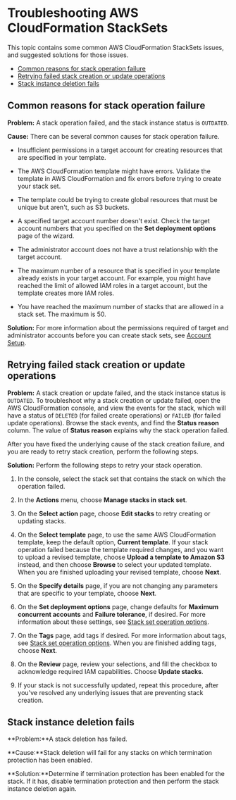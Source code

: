 # Troubleshooting AWS CloudFormation StackSets<a name="stacksets-troubleshooting"></a>

This topic contains some common AWS CloudFormation StackSets issues, and suggested solutions for those issues\.


+ [Common reasons for stack operation failure](#w3ab2c19c25b6)
+ [Retrying failed stack creation or update operations](#w3ab2c19c25b8)
+ [Stack instance deletion fails](#stack-instance-delete-fails)

## Common reasons for stack operation failure<a name="w3ab2c19c25b6"></a>

**Problem:** A stack operation failed, and the stack instance status is `OUTDATED`\.

**Cause:** There can be several common causes for stack operation failure\.

+ Insufficient permissions in a target account for creating resources that are specified in your template\.

+ The AWS CloudFormation template might have errors\. Validate the template in AWS CloudFormation and fix errors before trying to create your stack set\.

+ The template could be trying to create global resources that must be unique but aren't, such as S3 buckets\.

+ A specified target account number doesn't exist\. Check the target account numbers that you specified on the **Set deployment options** page of the wizard\.

+ The administrator account does not have a trust relationship with the target account\.

+ The maximum number of a resource that is specified in your template already exists in your target account\. For example, you might have reached the limit of allowed IAM roles in a target account, but the template creates more IAM roles\.

+ You have reached the maximum number of stacks that are allowed in a stack set\. The maximum is 50\.

**Solution:** For more information about the permissions required of target and administrator accounts before you can create stack sets, see [Account Setup](stacksets-prereqs.md#stacksets-prereqs-accountsetup)\.

## Retrying failed stack creation or update operations<a name="w3ab2c19c25b8"></a>

**Problem:** A stack creation or update failed, and the stack instance status is `OUTDATED`\. To troubleshoot why a stack creation or update failed, open the AWS CloudFormation console, and view the events for the stack, which will have a status of `DELETED` \(for failed create operations\) or `FAILED` \(for failed update operations\)\. Browse the stack events, and find the **Status reason** column\. The value of **Status reason** explains why the stack operation failed\.

After you have fixed the underlying cause of the stack creation failure, and you are ready to retry stack creation, perform the following steps\.

**Solution:** Perform the following steps to retry your stack operation\.

1. In the console, select the stack set that contains the stack on which the operation failed\.

1. In the **Actions** menu, choose **Manage stacks in stack set**\.

1. On the **Select action** page, choose **Edit stacks** to retry creating or updating stacks\.

1. On the **Select template** page, to use the same AWS CloudFormation template, keep the default option, **Current template**\. If your stack operation failed because the template required changes, and you want to upload a revised template, choose **Upload a template to Amazon S3** instead, and then choose **Browse** to select your updated template\. When you are finished uploading your revised template, choose **Next**\.

1. On the **Specify details** page, if you are not changing any parameters that are specific to your template, choose **Next**\.

1. On the **Set deployment options** page, change defaults for **Maximum concurrent accounts** and **Failure tolerance**, if desired\. For more information about these settings, see [Stack set operation options](stacksets-concepts.md#stackset-ops-options)\.

1. On the **Tags** page, add tags if desired\. For more information about tags, see [Stack set operation options](stacksets-concepts.md#stackset-ops-options)\. When you are finished adding tags, choose **Next**\.

1. On the **Review** page, review your selections, and fill the checkbox to acknowledge required IAM capabilities\. Choose **Update stacks**\.

1. If your stack is not successfully updated, repeat this procedure, after you've resolved any underlying issues that are preventing stack creation\.

## Stack instance deletion fails<a name="stack-instance-delete-fails"></a>

**Problem:**A stack deletion has failed\.

**Cause:**Stack deletion will fail for any stacks on which termination protection has been enabled\. 

**Solution:**Determine if termination protection has been enabled for the stack\. If it has, disable termination protection and then perform the stack instance deletion again\.